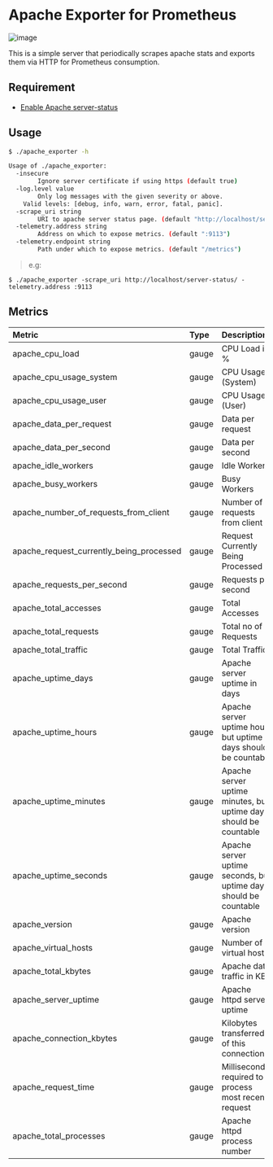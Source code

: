 # Apache Exporter for Prometheus

![image](https://user-images.githubusercontent.com/7112075/30365549-acc919e0-989a-11e7-9c31-b9b7e9a5b036.png)

This is a simple server that periodically scrapes apache stats and exports them via HTTP for Prometheus
consumption.

## Requirement

- [Enable Apache server-status](https://unix.stackexchange.com/questions/153915/enable-server-status-on-my-web-server)


## Usage

```bash
$ ./apache_exporter -h

Usage of ./apache_exporter:
  -insecure
    	Ignore server certificate if using https (default true)
  -log.level value
    	Only log messages with the given severity or above.
	Valid levels: [debug, info, warn, error, fatal, panic].
  -scrape_uri string
    	URI to apache server status page. (default "http://localhost/server-status")
  -telemetry.address string
    	Address on which to expose metrics. (default ":9113")
  -telemetry.endpoint string
    	Path under which to expose metrics. (default "/metrics")
```

> e.g:
```
$ ./apache_exporter -scrape_uri http://localhost/server-status/ -telemetry.address :9113
```

## Metrics

| Metric	        | Type  | Descriptions  |
|:------------------|:------|:--------------|
| apache_cpu_load | gauge | CPU Load in % |
| apache_cpu_usage_system | gauge | CPU Usage (System) |
| apache_cpu_usage_user | gauge | CPU Usage (User) |
| apache_data_per_request | gauge | Data per request |
| apache_data_per_second | gauge | Data per second |
| apache_idle_workers | gauge | Idle Workers |
| apache_busy_workers | gauge | Busy Workers |
| apache_number_of_requests_from_client | gauge | Number of requests from client |
| apache_request_currently_being_processed | gauge | Request Currently Being Processed |
| apache_requests_per_second | gauge | Requests per second |
| apache_total_accesses | gauge | Total Accesses |
| apache_total_requests | gauge | Total no of Requests |
| apache_total_traffic | gauge | Total Traffic |
| apache_uptime_days | gauge | Apache server uptime in days |
| apache_uptime_hours | gauge | Apache server uptime hour, but uptime days should be countable |
| apache_uptime_minutes | gauge | Apache server uptime minutes, but uptime days should be countable |
| apache_uptime_seconds | gauge | Apache server uptime seconds, but uptime days should be countable |
| apache_version | gauge | Apache version |
| apache_virtual_hosts | gauge | Number of virtual hosts |
| apache_total_kbytes | gauge | Apache data traffic in KB |
| apache_server_uptime | gauge | Apache httpd server uptime |
| apache_connection_kbytes | gauge | Kilobytes transferred of this connection |
| apache_request_time | gauge | Milliseconds required to process most recent request |
| apache_total_processes | gauge | Apache httpd process number |

